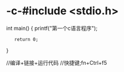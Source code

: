 # -c-#include <stdio.h>

int main()
{
	   printf("第一个c语言程序");

	   return 0;
}

//编译+链接+运行代码
//快捷键;fn+Ctrl+f5
